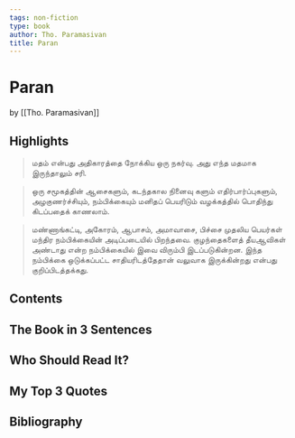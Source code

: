 ```yaml
---
tags: non-fiction
type: book
author: Tho. Paramasivan
title: Paran
---
```


# Paran
by [[Tho. Paramasivan]]

## Highlights
> மதம் என்பது அதிகாரத்தை நோக்கிய ஒரு நகர்வு. அது எந்த மதமாக இருந்தாலும் சரி.

> ஒரு சமூகத்தின் ஆசைகளும், கடந்தகால நினைவு களும் எதிர்பார்ப்புகளும், அழகுணர்ச்சியும், நம்பிக்கையும் மனிதப் பெயரிடும் வழக்கத்தில் பொதிந்து கிடப்பதைக் காணலாம்.

> மண்ணாங்கட்டி, அகோரம், ஆபாசம், அமாவாசை, பிச்சை முதலிய பெயர்கள் மந்திர நம்பிக்கையின் அடிப்படையில் பிறந்தவை. குழந்தைகளைத் தீயஆவிகள் அண்டாது என்ற நம்பிக்கையில் இவை விரும்பி இடப்படுகின்றன. இந்த நம்பிக்கை ஒடுக்கப்பட்ட சாதியரிடத்தேதான் வலுவாக இருக்கின்றது என்பது குறிப்பிடத்தக்கது.

## Contents

## The Book in 3 Sentences

## Who Should Read It?

## My Top 3 Quotes

## Bibliography
